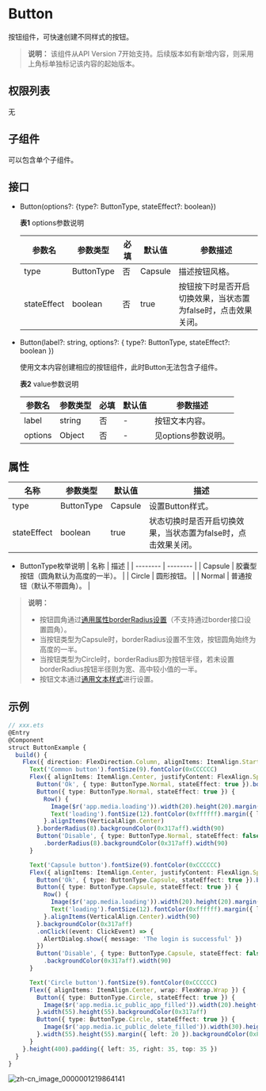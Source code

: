 # Button

按钮组件，可快速创建不同样式的按钮。

>  **说明：**
> 该组件从API Version 7开始支持。后续版本如有新增内容，则采用上角标单独标记该内容的起始版本。


## 权限列表

无


## 子组件

可以包含单个子组件。


## 接口

- Button(options?: {type?: ButtonType, stateEffect?: boolean})

  **表1** options参数说明
  
  | 参数名 | 参数类型 | 必填 | 默认值 | 参数描述 |
  | -------- | -------- | -------- | -------- | -------- |
  | type | ButtonType | 否 | Capsule | 描述按钮风格。 |
  | stateEffect | boolean | 否 | true | 按钮按下时是否开启切换效果，当状态置为false时，点击效果关闭。 |


- Button(label?: string, options?: { type?: ButtonType, stateEffect?: boolean })

  使用文本内容创建相应的按钮组件，此时Button无法包含子组件。

  **表2** value参数说明
  
  | 参数名 | 参数类型 | 必填 | 默认值 | 参数描述 |
  | -------- | -------- | -------- | -------- | -------- |
  | label | string | 否 | - | 按钮文本内容。 |
  | options | Object | 否 | - | 见options参数说明。 |


## 属性

| 名称 | 参数类型 | 默认值 | 描述 |
| -------- | -------- | -------- | -------- |
| type | ButtonType | Capsule | 设置Button样式。 |
| stateEffect | boolean | true | 状态切换时是否开启切换效果，当状态置为false时，点击效果关闭。 |

- ButtonType枚举说明
  | 名称 | 描述 |
  | -------- | -------- |
  | Capsule | 胶囊型按钮（圆角默认为高度的一半）。 |
  | Circle | 圆形按钮。 |
  | Normal | 普通按钮（默认不带圆角）。 |

>  **说明：**
> - 按钮圆角通过[通用属性borderRadius设置](ts-universal-attributes-border.md)（不支持通过border接口设置圆角）。
> - 当按钮类型为Capsule时，borderRadius设置不生效，按钮圆角始终为高度的一半。
> - 当按钮类型为Circle时，borderRadius即为按钮半径，若未设置borderRadius按钮半径则为宽、高中较小值的一半。
> - 按钮文本通过[通用文本样式](ts-universal-attributes-text-style.md)进行设置。


## 示例

```ts
// xxx.ets
@Entry
@Component
struct ButtonExample {
  build() {
    Flex({ direction: FlexDirection.Column, alignItems: ItemAlign.Start, justifyContent: FlexAlign.SpaceBetween }) {
      Text('Common button').fontSize(9).fontColor(0xCCCCCC)
      Flex({ alignItems: ItemAlign.Center, justifyContent: FlexAlign.SpaceBetween }) {
        Button('Ok', { type: ButtonType.Normal, stateEffect: true }).borderRadius(8).backgroundColor(0x317aff).width(90)
        Button({ type: ButtonType.Normal, stateEffect: true }) {
          Row() {
            Image($r('app.media.loading')).width(20).height(20).margin({ left: 12 })
            Text('loading').fontSize(12).fontColor(0xffffff).margin({ left: 5, right: 12 })
          }.alignItems(VerticalAlign.Center)
        }.borderRadius(8).backgroundColor(0x317aff).width(90)
        Button('Disable', { type: ButtonType.Normal, stateEffect: false }).opacity(0.5)
          .borderRadius(8).backgroundColor(0x317aff).width(90)
      }

      Text('Capsule button').fontSize(9).fontColor(0xCCCCCC)
      Flex({ alignItems: ItemAlign.Center, justifyContent: FlexAlign.SpaceBetween }) {
        Button('Ok', { type: ButtonType.Capsule, stateEffect: true }).backgroundColor(0x317aff).width(90)
        Button({ type: ButtonType.Capsule, stateEffect: true }) {
          Row() {
            Image($r('app.media.loading')).width(20).height(20).margin({ left: 12 })
            Text('loading').fontSize(12).fontColor(0xffffff).margin({ left: 5, right: 12 })
          }.alignItems(VerticalAlign.Center).width(90)
        }.backgroundColor(0x317aff)
        .onClick((event: ClickEvent) => {
          AlertDialog.show({ message: 'The login is successful' })
        })
        Button('Disable', { type: ButtonType.Capsule, stateEffect: false }).opacity(0.5)
          .backgroundColor(0x317aff).width(90)
      }

      Text('Circle button').fontSize(9).fontColor(0xCCCCCC)
      Flex({ alignItems: ItemAlign.Center, wrap: FlexWrap.Wrap }) {
        Button({ type: ButtonType.Circle, stateEffect: true }) {
          Image($r('app.media.ic_public_app_filled')).width(20).height(20)
        }.width(55).height(55).backgroundColor(0x317aff)
        Button({ type: ButtonType.Circle, stateEffect: true }) {
          Image($r('app.media.ic_public_delete_filled')).width(30).height(30)
        }.width(55).height(55).margin({ left: 20 }).backgroundColor(0xF55A42)
      }
    }.height(400).padding({ left: 35, right: 35, top: 35 })
  }
}
```

![zh-cn_image_0000001219864141](figures/zh-cn_image_0000001219864141.gif)
